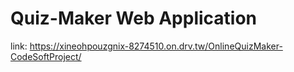 # Quiz-Maker Web Application 

link: https://xineohpouzgnix-8274510.on.drv.tw/OnlineQuizMaker-CodeSoftProject/
